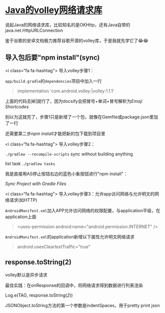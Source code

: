 # [Java的volley网络请求库](/2020/01_1/volley.md)

说起Java的网络请求库，比较知名的是OKHttp，还有Java自带的java.net.HttpURLConnection

鉴于谷歌的安卓文档极力推荐谷歌开源的volley库，于是我就先学它了:joy:😂

## 导入包后要"npm install"(sync)

<i class=“fa fa-hashtag"></i>
导入volley步骤1：

`app/build.gradle`的`dependencies`项目中加入一行

> implementation 'com.android.volley:|volley:1.1.1'

上面的代码去掉|就行了，因为docsify会把冒号+单词+冒号解析为<var class="mark">Emoji Shortcodes</var>

别以为这就完了，步骤1只是新增了一个包，就像在Gemfile或package.json里加了一行

还需要第二步<var class="mark">npm install</var>才能把新的包下载到项目里

<i class=“fa fa-hashtag"></i>
导入volley步骤2：

`./gradlew --recompile-scripts` sync without building anything

list task `./gradlew tasks`

我是直接用AS停止按钮右边的蓝色小象按钮进行"npm install"：

<var class="mark">Sync Project with Gradle Files</var>

<i class=“fa fa-hashtag"></i>
导入volley步骤3：允许app访问网络与允许明文的网络请求(如HTTP)

`AndroidManifest.xml`加入APP允许访问网络的权限配置，与application平级，在application上面

> \<uses-permission android:name="android.permission.INTERNET" />

`AndroidManifest.xml`的application新增以下属性允许明文网络请求

> android:usesCleartextTraffic="true"

## response.toString(2)

volley默认是异步请求

最佳实践：在onResponse的回调中，将网络请求得到数据进行列表渲染

Log.e(TAG, response.toString(<var class="mark">2</var>))

JSONObject.toString方法的第一个参数是indentSpaces，用于pretty print json

